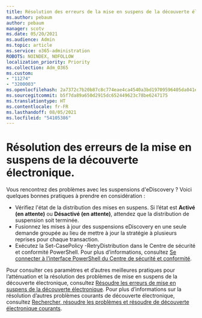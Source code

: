 ```yaml
---
title: Résolution des erreurs de la mise en suspens de la découverte électronique.
ms.author: pebaum
author: pebaum
manager: scotv
ms.date: 05/20/2021
ms.audience: Admin
ms.topic: article
ms.service: o365-administration
ROBOTS: NOINDEX, NOFOLLOW
localization_priority: Priority
ms.collection: Adm_O365
ms.custom:
- "11274"
- "3200003"
ms.openlocfilehash: 2a7372c7b20b87c8c774eae4ca4540a3bd19709596405da041eeaa24db310fa7
ms.sourcegitcommit: b5f7da89a650d2915dc652449623c78be6247175
ms.translationtype: HT
ms.contentlocale: fr-FR
ms.lasthandoff: 08/05/2021
ms.locfileid: "54105386"
---
```

# <a name="troubleshooting-ediscovery-holds-errors"></a>Résolution des erreurs de la mise en suspens de la découverte électronique.

Vous rencontrez des problèmes avec les suspensions d'eDiscovery ? Voici quelques bonnes pratiques à prendre en considération :

- Vérifiez l'état de la distribution des mises en suspens.  Si l’état est **Activé (en attente)** ou **Désactivé (en attente)**, attendez que la distribution de suspension soit terminée.
- Fusionnez les mises à jour des suspensions eDiscovery en une seule demande groupée au lieu de mettre à jour la stratégie à plusieurs reprises pour chaque transaction.
- Exécutez la <policyname> Set-CasePolicy -RetryDistribution dans le Centre de sécurité et conformité PowerShell. Pour plus d’informations, consultez [Se connecter à l’interface PowerShell du Centre de sécurité et conformité](/powershell/exchange/connect-to-scc-powershell).

Pour consulter ces paramètres et d’autres meilleures pratiques pour l’atténuation et la résolution des problèmes de mise en suspens de la découverte électronique, consultez [Résoudre les erreurs de mise en suspens de la découverte électronique](/microsoft-365/compliance/hold-distribution-errors).
Pour plus d’informations sur la résolution d’autres problèmes courants de découverte électronique, consultez [Rechercher, résoudre les problèmes et résoudre de découverte électronique courants](/microsoft-365/compliance/ediscovery-troubleshooting-common-issues).
